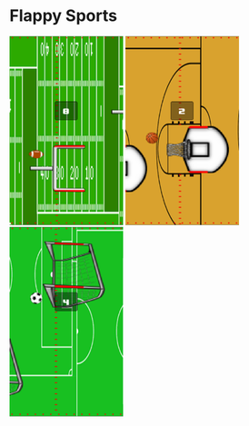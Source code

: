 # Flappy Sports

<img src="./Screenshots/2.png" width="200">
<img src="./Screenshots/3.png" width="200">
<img src="./Screenshots/4.png" width="200">
